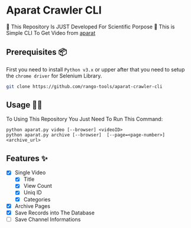 # Aparat Crawler CLI

🚨 This Repository Is JUST Developed For Scientific Porpose 🚨
This is Simple CLI To Get Video from [aparat](https://www.aparat.com/)

## Prerequisites 📦

First you need to install `Python v3.x` or upper after that you need to setup the `chrome driver` for Selenium Library.

```bash
git clone https://github.com/rango-tools/aparat-crawler-cli
```

## Usage 👨‍💻

To Using This Repository You Just Need To Run This Command:

```text
python aparat.py video [--browser] <videoID>
python aparat.py archive [--browser]  [--page=<page-number>] <archive_url>
```

## Features ✨

- [x] Single Video
  - [x] Title
  - [x] View Count
  - [x] Uniq ID
  - [x] Categories
- [x] Archive Pages
- [x] Save Records into The Database
- [ ] Save Channel Informations
